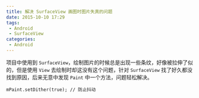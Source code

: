 ```yaml
---
title: 解决 SurfaceView 画图时图片失真的问题
date: 2015-10-10 17:29
tags:
 - Android
 - SurfaceView
categories:
 - Android
---
```


项目中使用到 `SurfaceView`，绘制图片的时候总是出现一些条纹，好像被拉伸了似的，但是使用 `View` 去绘制时却这没有这个问题，针对 `SurfaceView` 找了好久都没找到原因，后来无意中发现 `Paint` 中一个方法，问题轻松解决。

```
mPaint.setDither(true); // 防止抖动
```